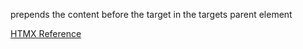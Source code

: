 prepends the content before the target in the targets parent element


[HTMX Reference](https://htmx.org/attributes/hx-swap/)
